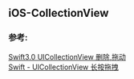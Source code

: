 ## iOS-CollectionView


### 参考:
[Swift3.0 UICollectionView 删除,拖动](https://www.cnblogs.com/xingsmile/p/6149856.html)  
[Swift - UICollectionView 长按拖拽](https://www.jianshu.com/p/39ef303680fe)  


